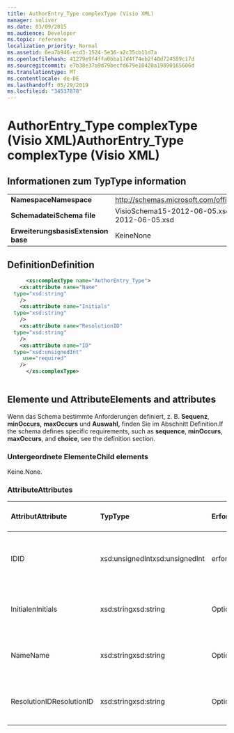 ```yaml
---
title: AuthorEntry_Type complexType (Visio XML)
manager: soliver
ms.date: 03/09/2015
ms.audience: Developer
ms.topic: reference
localization_priority: Normal
ms.assetid: 6ea7b946-ecd3-1524-5e36-a2c35cb11d7a
ms.openlocfilehash: 41279e9f4ffa0bba17d4f74eb2f40d724589c17d
ms.sourcegitcommit: e7b38e37a9d79becfd679e10420a19890165606d
ms.translationtype: MT
ms.contentlocale: de-DE
ms.lasthandoff: 05/29/2019
ms.locfileid: "34537878"
---
```

# <a name="authorentry_type-complextype-visio-xml"></a><span data-ttu-id="841bb-102">AuthorEntry_Type complexType (Visio XML)</span><span class="sxs-lookup"><span data-stu-id="841bb-102">AuthorEntry_Type complexType (Visio XML)</span></span>

## <a name="type-information"></a><span data-ttu-id="841bb-103">Informationen zum Typ</span><span class="sxs-lookup"><span data-stu-id="841bb-103">Type information</span></span>

|||
|:-----|:-----|
|<span data-ttu-id="841bb-104">**Namespace**</span><span class="sxs-lookup"><span data-stu-id="841bb-104">**Namespace**</span></span> <br/> |http://schemas.microsoft.com/office/visio/2011/1/core  <br/> |
|<span data-ttu-id="841bb-105">**Schemadatei**</span><span class="sxs-lookup"><span data-stu-id="841bb-105">**Schema file**</span></span> <br/> |<span data-ttu-id="841bb-106">VisioSchema15-2012-06-05.xsd</span><span class="sxs-lookup"><span data-stu-id="841bb-106">VisioSchema15-2012-06-05.xsd</span></span>  <br/> |
|<span data-ttu-id="841bb-107">**Erweiterungsbasis**</span><span class="sxs-lookup"><span data-stu-id="841bb-107">**Extension base**</span></span> <br/> |<span data-ttu-id="841bb-108">Keine</span><span class="sxs-lookup"><span data-stu-id="841bb-108">None</span></span>  <br/> |
   
## <a name="definition"></a><span data-ttu-id="841bb-109">Definition</span><span class="sxs-lookup"><span data-stu-id="841bb-109">Definition</span></span>

```XML
      <xs:complexType name="AuthorEntry_Type">
    <xs:attribute name="Name"
  type="xsd:string"
    />
    <xs:attribute name="Initials"
  type="xsd:string"
    />
    <xs:attribute name="ResolutionID"
  type="xsd:string"
    />
    <xs:attribute name="ID"
  type="xsd:unsignedInt"
     use="required"
    />
      </xs:complexType>
      
```

## <a name="elements-and-attributes"></a><span data-ttu-id="841bb-110">Elemente und Attribute</span><span class="sxs-lookup"><span data-stu-id="841bb-110">Elements and attributes</span></span>

<span data-ttu-id="841bb-111">Wenn das Schema bestimmte Anforderungen definiert, z. B. **Sequenz**, **minOccurs,** **maxOccurs** und **Auswahl,** finden Sie im Abschnitt Definition.</span><span class="sxs-lookup"><span data-stu-id="841bb-111">If the schema defines specific requirements, such as **sequence**, **minOccurs**, **maxOccurs**, and **choice**, see the definition section.</span></span> 
  
### <a name="child-elements"></a><span data-ttu-id="841bb-112">Untergeordnete Elemente</span><span class="sxs-lookup"><span data-stu-id="841bb-112">Child elements</span></span>

<span data-ttu-id="841bb-113">Keine.</span><span class="sxs-lookup"><span data-stu-id="841bb-113">None.</span></span>
  
### <a name="attributes"></a><span data-ttu-id="841bb-114">Attribute</span><span class="sxs-lookup"><span data-stu-id="841bb-114">Attributes</span></span>

|<span data-ttu-id="841bb-115">**Attribut**</span><span class="sxs-lookup"><span data-stu-id="841bb-115">**Attribute**</span></span>|<span data-ttu-id="841bb-116">**Typ**</span><span class="sxs-lookup"><span data-stu-id="841bb-116">**Type**</span></span>|<span data-ttu-id="841bb-117">**Erforderlich**</span><span class="sxs-lookup"><span data-stu-id="841bb-117">**Required**</span></span>|<span data-ttu-id="841bb-118">**Beschreibung**</span><span class="sxs-lookup"><span data-stu-id="841bb-118">**Description**</span></span>|<span data-ttu-id="841bb-119">**Mögliche Werte**</span><span class="sxs-lookup"><span data-stu-id="841bb-119">**Possible values**</span></span>|
|:-----|:-----|:-----|:-----|:-----|
|<span data-ttu-id="841bb-120">ID</span><span class="sxs-lookup"><span data-stu-id="841bb-120">ID</span></span>  <br/> |<span data-ttu-id="841bb-121">xsd:unsignedInt</span><span class="sxs-lookup"><span data-stu-id="841bb-121">xsd:unsignedInt</span></span>  <br/> |<span data-ttu-id="841bb-122">erforderlich</span><span class="sxs-lookup"><span data-stu-id="841bb-122">required</span></span>  <br/> ||<span data-ttu-id="841bb-123">Werte des xsd:unsignedInt-Typs.</span><span class="sxs-lookup"><span data-stu-id="841bb-123">Values of the xsd:unsignedInt type.</span></span>  <br/> |
|<span data-ttu-id="841bb-124">Initialen</span><span class="sxs-lookup"><span data-stu-id="841bb-124">Initials</span></span>  <br/> |<span data-ttu-id="841bb-125">xsd:string</span><span class="sxs-lookup"><span data-stu-id="841bb-125">xsd:string</span></span>  <br/> |<span data-ttu-id="841bb-126">Optional</span><span class="sxs-lookup"><span data-stu-id="841bb-126">optional</span></span>  <br/> ||<span data-ttu-id="841bb-127">Werte des xsd:string-Typs.</span><span class="sxs-lookup"><span data-stu-id="841bb-127">Values of the xsd:string type.</span></span>  <br/> |
|<span data-ttu-id="841bb-128">Name</span><span class="sxs-lookup"><span data-stu-id="841bb-128">Name</span></span>  <br/> |<span data-ttu-id="841bb-129">xsd:string</span><span class="sxs-lookup"><span data-stu-id="841bb-129">xsd:string</span></span>  <br/> |<span data-ttu-id="841bb-130">Optional</span><span class="sxs-lookup"><span data-stu-id="841bb-130">optional</span></span>  <br/> ||<span data-ttu-id="841bb-131">Werte des xsd:string-Typs.</span><span class="sxs-lookup"><span data-stu-id="841bb-131">Values of the xsd:string type.</span></span>  <br/> |
|<span data-ttu-id="841bb-132">ResolutionID</span><span class="sxs-lookup"><span data-stu-id="841bb-132">ResolutionID</span></span>  <br/> |<span data-ttu-id="841bb-133">xsd:string</span><span class="sxs-lookup"><span data-stu-id="841bb-133">xsd:string</span></span>  <br/> |<span data-ttu-id="841bb-134">Optional</span><span class="sxs-lookup"><span data-stu-id="841bb-134">optional</span></span>  <br/> ||<span data-ttu-id="841bb-135">Werte des xsd:string-Typs.</span><span class="sxs-lookup"><span data-stu-id="841bb-135">Values of the xsd:string type.</span></span>  <br/> |
   


